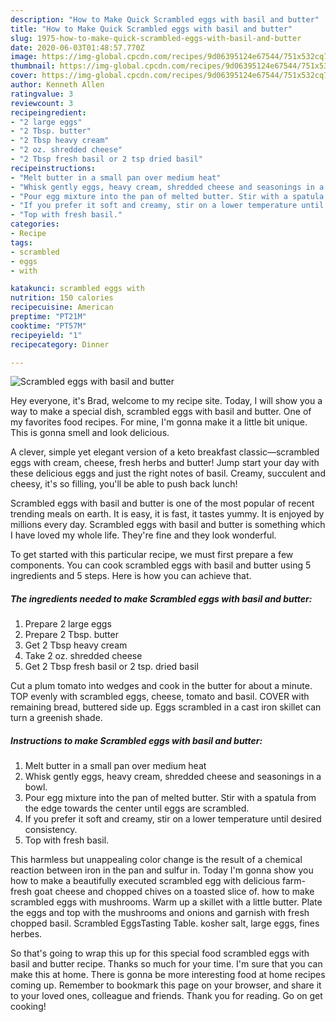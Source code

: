 ```yaml
---
description: "How to Make Quick Scrambled eggs with basil and butter"
title: "How to Make Quick Scrambled eggs with basil and butter"
slug: 1975-how-to-make-quick-scrambled-eggs-with-basil-and-butter
date: 2020-06-03T01:48:57.770Z
image: https://img-global.cpcdn.com/recipes/9d06395124e67544/751x532cq70/scrambled-eggs-with-basil-and-butter-recipe-main-photo.jpg
thumbnail: https://img-global.cpcdn.com/recipes/9d06395124e67544/751x532cq70/scrambled-eggs-with-basil-and-butter-recipe-main-photo.jpg
cover: https://img-global.cpcdn.com/recipes/9d06395124e67544/751x532cq70/scrambled-eggs-with-basil-and-butter-recipe-main-photo.jpg
author: Kenneth Allen
ratingvalue: 3
reviewcount: 3
recipeingredient:
- "2 large eggs"
- "2 Tbsp. butter"
- "2 Tbsp heavy cream"
- "2 oz. shredded cheese"
- "2 Tbsp fresh basil or 2 tsp dried basil"
recipeinstructions:
- "Melt butter in a small pan over medium heat"
- "Whisk gently eggs, heavy cream, shredded cheese and seasonings in a bowl."
- "Pour egg mixture into the pan of melted butter. Stir with a spatula from the edge towards the center until eggs are scrambled."
- "If you prefer it soft and creamy, stir on a lower temperature until desired consistency."
- "Top with fresh basil."
categories:
- Recipe
tags:
- scrambled
- eggs
- with

katakunci: scrambled eggs with 
nutrition: 150 calories
recipecuisine: American
preptime: "PT21M"
cooktime: "PT57M"
recipeyield: "1"
recipecategory: Dinner

---
```



![Scrambled eggs with basil and butter](https://img-global.cpcdn.com/recipes/9d06395124e67544/751x532cq70/scrambled-eggs-with-basil-and-butter-recipe-main-photo.jpg)

Hey everyone, it's Brad, welcome to my recipe site. Today, I will show you a way to make a special dish, scrambled eggs with basil and butter. One of my favorites food recipes. For mine, I'm gonna make it a little bit unique. This is gonna smell and look delicious.

A clever, simple yet elegant version of a keto breakfast classic—scrambled eggs with cream, cheese, fresh herbs and butter! Jump start your day with these delicious eggs and just the right notes of basil. Creamy, succulent and cheesy, it&#39;s so filling, you&#39;ll be able to push back lunch!

Scrambled eggs with basil and butter is one of the most popular of recent trending meals on earth. It is easy, it is fast, it tastes yummy. It is enjoyed by millions every day. Scrambled eggs with basil and butter is something which I have loved my whole life. They're fine and they look wonderful.


To get started with this particular recipe, we must first prepare a few components. You can cook scrambled eggs with basil and butter using 5 ingredients and 5 steps. Here is how you can achieve that.

<!--inarticleads1-->

##### The ingredients needed to make Scrambled eggs with basil and butter:

1. Prepare 2 large eggs
1. Prepare 2 Tbsp. butter
1. Get 2 Tbsp heavy cream
1. Take 2 oz. shredded cheese
1. Get 2 Tbsp fresh basil or 2 tsp. dried basil


Cut a plum tomato into wedges and cook in the butter for about a minute. TOP evenly with scrambled eggs, cheese, tomato and basil. COVER with remaining bread, buttered side up. Eggs scrambled in a cast iron skillet can turn a greenish shade. 

<!--inarticleads2-->

##### Instructions to make Scrambled eggs with basil and butter:

1. Melt butter in a small pan over medium heat
1. Whisk gently eggs, heavy cream, shredded cheese and seasonings in a bowl.
1. Pour egg mixture into the pan of melted butter. Stir with a spatula from the edge towards the center until eggs are scrambled.
1. If you prefer it soft and creamy, stir on a lower temperature until desired consistency.
1. Top with fresh basil.


This harmless but unappealing color change is the result of a chemical reaction between iron in the pan and sulfur in. Today I&#39;m gonna show you how to make a beautifully executed scrambled egg with delicious farm-fresh goat cheese and chopped chives on a toasted slice of. how to make scrambled eggs with mushrooms. Warm up a skillet with a little butter. Plate the eggs and top with the mushrooms and onions and garnish with fresh chopped basil. Scrambled EggsTasting Table. kosher salt, large eggs, fines herbes. 

So that's going to wrap this up for this special food scrambled eggs with basil and butter recipe. Thanks so much for your time. I'm sure that you can make this at home. There is gonna be more interesting food at home recipes coming up. Remember to bookmark this page on your browser, and share it to your loved ones, colleague and friends. Thank you for reading. Go on get cooking!
